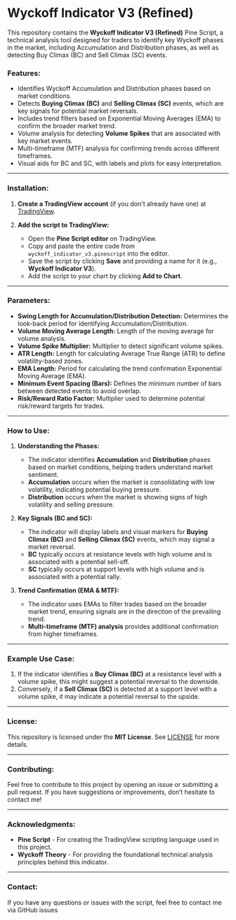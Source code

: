 # Wyckoff Indicator V3 (Refined)

This repository contains the **Wyckoff Indicator V3 (Refined)** Pine Script, a technical analysis tool designed for traders to identify key Wyckoff phases in the market, including Accumulation and Distribution phases, as well as detecting Buy Climax (BC) and Sell Climax (SC) events.

### Features:
- Identifies Wyckoff Accumulation and Distribution phases based on market conditions.
- Detects **Buying Climax (BC)** and **Selling Climax (SC)** events, which are key signals for potential market reversals.
- Includes trend filters based on Exponential Moving Averages (EMA) to confirm the broader market trend.
- Volume analysis for detecting **Volume Spikes** that are associated with key market events.
- Multi-timeframe (MTF) analysis for confirming trends across different timeframes.
- Visual aids for BC and SC, with labels and plots for easy interpretation.

---

### Installation:

1. **Create a TradingView account** (if you don't already have one) at [TradingView](https://www.tradingview.com/).

2. **Add the script to TradingView:**
    - Open the **Pine Script editor** on TradingView.
    - Copy and paste the entire code from `wyckoff_indicator_v3.pinescript` into the editor.
    - Save the script by clicking **Save** and providing a name for it (e.g., **Wyckoff Indicator V3**).
    - Add the script to your chart by clicking **Add to Chart**.

---

### Parameters:

- **Swing Length for Accumulation/Distribution Detection:** Determines the look-back period for identifying Accumulation/Distribution.
- **Volume Moving Average Length:** Length of the moving average for volume analysis.
- **Volume Spike Multiplier:** Multiplier to detect significant volume spikes.
- **ATR Length:** Length for calculating Average True Range (ATR) to define volatility-based zones.
- **EMA Length:** Period for calculating the trend confirmation Exponential Moving Average (EMA).
- **Minimum Event Spacing (Bars):** Defines the minimum number of bars between detected events to avoid overlap.
- **Risk/Reward Ratio Factor:** Multiplier used to determine potential risk/reward targets for trades.

---

### How to Use:

1. **Understanding the Phases:**
   - The indicator identifies **Accumulation** and **Distribution** phases based on market conditions, helping traders understand market sentiment.
   - **Accumulation** occurs when the market is consolidating with low volatility, indicating potential buying pressure.
   - **Distribution** occurs when the market is showing signs of high volatility and selling pressure.

2. **Key Signals (BC and SC):**
   - The indicator will display labels and visual markers for **Buying Climax (BC)** and **Selling Climax (SC)** events, which may signal a market reversal.
   - **BC** typically occurs at resistance levels with high volume and is associated with a potential sell-off.
   - **SC** typically occurs at support levels with high volume and is associated with a potential rally.

3. **Trend Confirmation (EMA & MTF):**
   - The indicator uses EMAs to filter trades based on the broader market trend, ensuring signals are in the direction of the prevailing trend.
   - **Multi-timeframe (MTF) analysis** provides additional confirmation from higher timeframes.

---

### Example Use Case:

1. If the indicator identifies a **Buy Climax (BC)** at a resistance level with a volume spike, this might suggest a potential reversal to the downside.
2. Conversely, if a **Sell Climax (SC)** is detected at a support level with a volume spike, it may indicate a potential reversal to the upside.

---

### License:

This repository is licensed under the **MIT License**. See [LICENSE](LICENSE) for more details.

---

### Contributing:

Feel free to contribute to this project by opening an issue or submitting a pull request. If you have suggestions or improvements, don’t hesitate to contact me!

---

### Acknowledgments:

- **Pine Script** - For creating the TradingView scripting language used in this project.
- **Wyckoff Theory** - For providing the foundational technical analysis principles behind this indicator.

---

### Contact:

If you have any questions or issues with the script, feel free to contact me via GitHub issues

